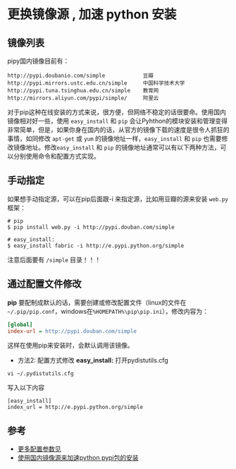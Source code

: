 # 更换镜像源 , 加速 python 安装

## 镜像列表

pipy国内镜像目前有：

```
http://pypi.doubanio.com/simple            豆瓣
http://pypi.mirrors.ustc.edu.cn/simple     中国科学技术大学
http://pypi.tuna.tsinghua.edu.cn/simple    教育网
http://mirrors.aliyun.com/pypi/simple/     阿里云
```
对于pip这种在线安装的方式来说，很方便，但网络不稳定的话很要命。使用国内镜像相对好一些，使用 `easy_install` 和 `pip` 会让Pyhthon的模块安装和管理变得非常简单，但是，如果你身在国内的话，从官方的镜像下载的速度是很令人抓狂的事情，如同修改 `apt-get` 或 `yum` 的镜像地址一样，`easy_install` 和 `pip` 也需要修改镜像地址。修改`easy_install` 和 `pip` 的镜像地址通常可以有以下两种方法，可以分别使用命令和配置方式实现。
 
## 手动指定
如果想手动指定源，可以在pip后面跟-i 来指定源，比如用豆瓣的源来安装 `web.py` 框架：

``` 
# pip
$ pip install web.py -i http://pypi.douban.com/simple

# easy_install:
$ easy_install fabric -i http://e.pypi.python.org/simple
```
注意后面要有 `/simple` 目录！！！


## 通过配置文件修改

**pip**
要配制成默认的话，需要创建或修改配置文件（linux的文件在 `~/.pip/pip.conf`，windows在`%HOMEPATH%\pip\pip.ini`），修改内容为：

```ini
[global]
index-url = http://pypi.douban.com/simple
```
这样在使用pip来安装时，会默认调用该镜像。


- 方法2: 配置方式修改
**easy_install:**
打开pydistutils.cfg

```
vi ~/.pydistutils.cfg
```
写入以下内容

```
[easy_install]
index_url = http://e.pypi.python.org/simple
```

## 参考

- [更多配置参数见](https://pip.pypa.io/en/latest/user_guide/#configuration)
- [使用国内镜像源来加速python pypi包的安装](http://topmanopensource.iteye.com/blog/2004853)
